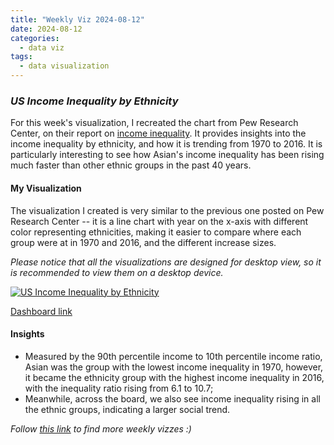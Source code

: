 ```yaml
---
title: "Weekly Viz 2024-08-12"
date: 2024-08-12
categories:
  - data viz
tags:
  - data visualization
---
```


### *US Income Inequality by Ethnicity*

For this week's visualization, I recreated the chart from Pew Research Center, on their report on [income inequality](https://www.pewresearch.org/social-trends/2018/07/12/income-inequality-in-the-u-s-is-rising-most-rapidly-among-asians/). It provides insights into the income inequality by ethnicity, and how it is trending from 1970 to 2016. It is particularly interesting to see how Asian's income inequality has been rising much faster than other ethnic groups in the past 40 years.  

#### My Visualization

The visualization I created is very similar to the previous one posted on Pew Research Center -- it is a line chart with year on the x-axis with different color representing ethnicities, making it easier to compare where each group were at in 1970 and 2016, and the different increase sizes.  

*Please notice that all the visualizations are designed for desktop view, so it is recommended to view them on a desktop device.*  

<div class='tableauPlaceholder' id='viz1723525331383' style='position: relative'>
  <noscript><a href='#'>
    <img alt='US Income Inequality by Ethnicity ' src='https:&#47;&#47;public.tableau.com&#47;static&#47;images&#47;20&#47;20240812USIncomeInequalitybyEthnicity&#47;USIncomeInequalitybyEthnicity&#47;1_rss.png' style='border: none' />
  </a></noscript>
  <object class='tableauViz'  style='display:none;'>
    <param name='host_url' value='https%3A%2F%2Fpublic.tableau.com%2F' />
    <param name='embed_code_version' value='3' />
    <param name='site_root' value='' />
    <param name='name' value='20240812USIncomeInequalitybyEthnicity&#47;USIncomeInequalitybyEthnicity' />
    <param name='tabs' value='no' />
    <param name='toolbar' value='yes' />
    <param name='static_image' value='https:&#47;&#47;public.tableau.com&#47;static&#47;images&#47;20&#47;20240812USIncomeInequalitybyEthnicity&#47;USIncomeInequalitybyEthnicity&#47;1.png' />
    <param name='animate_transition' value='yes' />
    <param name='display_static_image' value='yes' />
    <param name='display_spinner' value='yes' />
    <param name='display_overlay' value='yes' />
    <param name='display_count' value='yes' />
    <param name='language' value='en-US' />
    <param name='filter' value='publish=yes' />
  </object></div>       
  <script type='text/javascript'>             
    var divElement = document.getElementById('viz1723525331383');            
    var vizElement = divElement.getElementsByTagName('object')[0];                   
    if ( divElement.offsetWidth > 800 ) { vizElement.style.width='700px';vizElement.style.height='727px';} else if ( divElement.offsetWidth > 500 ) { vizElement.style.width='700px';vizElement.style.height='727px';} else { vizElement.style.width='100%';vizElement.style.height='727px';}     
    var scriptElement = document.createElement('script');     
    scriptElement.src = 'https://public.tableau.com/javascripts/api/viz_v1.js';    
    vizElement.parentNode.insertBefore(scriptElement, vizElement);           
  </script>

[Dashboard link](https://public.tableau.com/views/20240812USIncomeInequalitybyEthnicity/USIncomeInequalitybyEthnicity?:language=en-US&publish=yes&:sid=&:redirect=auth&:display_count=n&:origin=viz_share_link)
  
#### Insights
* Measured by the 90th percentile income to 10th percentile income ratio, Asian was the group with the lowest income inequality in 1970, however, it became the ethnicity group with the highest income inequality in 2016, with the inequality ratio rising from 6.1 to 10.7;
* Meanwhile, across the board, we also see income inequality rising in all the ethnic groups, indicating a larger social trend.  
  
*Follow [this link](https://yudong-94.github.io/personal-website/project/WeeklyViz2024/) to find more weekly vizzes :)*
